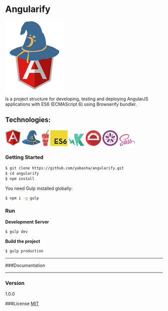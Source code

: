 # Angularify
![Angular Browserify Way](docs/images/browserify-angularjs.png)

Is a project structure for developing, testing and deploying AngularJS applications with ES6 (ECMAScript 6) using Browserify bundler.

## Technologies:
![](docs/images/angular.png) ![](docs/images/browserify.png) ![](docs/images/gulp.png) ![](docs/images/es6.png) ![](docs/images/karma.png) ![](docs/images/protractor.png) ![](docs/images/jasmine.png) ![](docs/images/sass.png) 


### Getting Started 
```sh
$ git clone https://github.com/yabasha/angularify.git
$ cd angularify
$ npm install
```

You need Gulp installed globally:

```sh
$ npm i -g gulp
```

### Run
**Development Server**
```sh
$ gulp dev
```
**Build the project**
```sh
$ gulp production
```


----------
###Documentation


----------

### Version
1.0.0

###License
<a href="http://en.wikipedia.org/wiki/MIT_License" target="_blank">MIT</a>


   [node.js]: <http://nodejs.org>
   [Twitter Bootstrap]: <http://twitter.github.com/bootstrap/>
   [AngularJS]: <http://angularjs.org>
   [Gulp]: <http://gulpjs.com>
   


